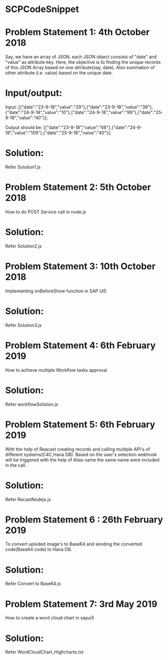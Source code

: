 # SCPCodeSnippet

# Problem Statement 1: 4th October 2018
Say, we have an array of JSON. each JSON object consists of "date" and "value" as attribute key. Here, the objective is to finding the unique records of this JSON Array based on one attribute(say, date). Also summation of other attribute (i.e. value) based on the unique date.

# Input/output:
Input: 
[{"date":"23-9-18","value":"29"},{"date":"23-9-18","value":"39"},{"date":"24-9-18","value":"10"},{"date":"24-9-18","value":"99"},{"date":"25-9-18","value":"40"}];

Output should be: 
[{"date":"23-9-18","value":"68"},{"date":"24-9-18","value":"109"},{"date":"25-9-18","value":"40"}];

# Solution:
Refer Solution1.js


# Problem Statement 2: 5th October 2018
How to do POST Service call in node.js

# Solution:
Refer Solution2.js


# Problem Statement 3: 10th October 2018
Implementing onBeforeShow function in SAP UI5

# Solution:
Refer Solution3.js

# Problem Statement 4: 6th February 2019
How to achieve multiple Workflow tasks approval

# Solution:
Refer workflowSolution.js 

# Problem Statement 5: 6th February 2019
With the help of Reacast creating records and calling  multiple API's of different systems(C4C,Hana DB).
Based on the user's selection webhook will be triggered with the help of Alias name the same name were included in the call.


# Solution:
Refer RecastNodejs.js 

# Problem Statement 6 : 26th February 2019
To convert uploded image's to Base64 and sending the converted code(Base64 code) to Hana DB.

# Solution:
Refer Convert to Base64.js

# Problem Statement 7: 3rd May 2019
How to create a word cloud chart in sapui5

# Solution:
Refer WordCloudChart_Highcharts.txt


